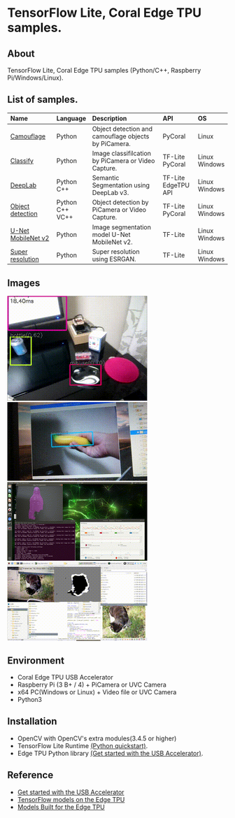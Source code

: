 # TensorFlow Lite, Coral Edge TPU samples.

## About
TensorFlow Lite, Coral Edge TPU samples (Python/C++, Raspberry Pi/Windows/Linux).

## List of samples.

| Name | Language | Description | API | OS |
|:---|:---|:---|:---|:---|
|[Camouflage](camouflage)| Python | Object detection and camouflage objects by PiCamera. | PyCoral | Linux |
|[Classify](classify) | Python | Image classifilcation by PiCamera or Video Capture.| TF-Lite<br>PyCoral | Linux<br>Windows |
| [DeepLab](deeplab) | Python<br>C++ | Semantic Segmentation using DeepLab v3. | TF-Lite<BR>EdgeTPU API | Linux<br>Windows |
| [Object detection](detection) | Python<br>C++<br>VC++ | Object detection by PiCamera or Video Capture. | TF-Lite<br>PyCoral | Linux<br>Windows |
| [U-Net MobileNet v2](segmentation) | Python | Image segmentation model U-Net MobileNet v2. | TF-Lite | Linux<br>Windows 
| [Super resolution](super_resolution) | Python | Super resolution using ESRGAN. | TF-Lite | Linux<br>Windows |


## Images
![detection](detection/g3doc/img/output.gif)
![camouflage](camouflage/g3doc/img/output.gif)
![deeplab](deeplab/g3doc/img/output.gif)
![segmentation](segmentation/g3doc/segmentation.gif)

## Environment
- Coral Edge TPU USB Accelerator
- Raspberry Pi (3 B+ / 4) + PiCamera or UVC Camera
- x64 PC(Windows or Linux) + Video file or UVC Camera
- Python3

## Installation
- OpenCV with OpenCV's extra modules(3.4.5 or higher)
- TensorFlow Lite Runtime [(Python quickstart)](https://www.tensorflow.org/lite/guide/python).
- Edge TPU Python library [(Get started with the USB Accelerator)](https://coral.withgoogle.com/tutorials/accelerator/).

## Reference
- [Get started with the USB Accelerator](https://coral.withgoogle.com/tutorials/accelerator/)
- [TensorFlow models on the Edge TPU](https://coral.withgoogle.com/tutorials/edgetpu-models-intro/#model-requirements)
- [Models Built for the Edge TPU](https://coral.withgoogle.com/models/)
